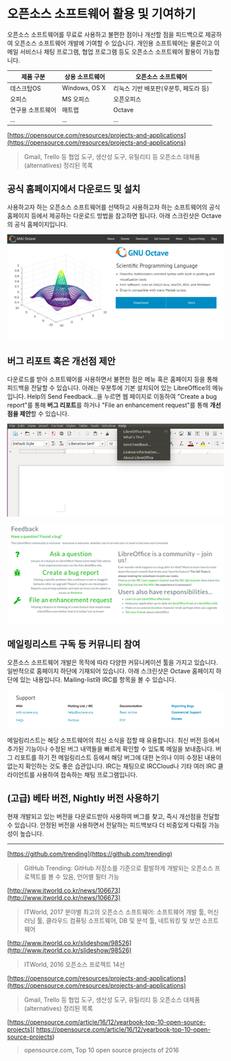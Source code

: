 # 오픈소스 소프트웨어 활용 및 기여하기

오픈소스 소프트웨어를 무료로 사용하고 불편한 점이나 개선할 점을 피드백으로 제공하여 오픈소스 소프트웨어 개발에 기여할 수 있습니다. 개인용 소프트웨어는 물론이고 이메일 서비스나 채팅 프로그램, 협업 프로그램 등도 오픈소스 소프트웨어 활용이 가능합니다.

| 제품 구분 | 상용 소프트웨어 | 오픈소스 소프트웨어 |
| ------------- | ------------- | ------------- |
| 데스크탑OS | Windows, OS X | 리눅스 기반 배포판(우분투, 페도라 등) |
| 오피스 | MS 오피스 | 오픈오피스 |
| 연구용 소프트웨어 | 매트랩 | Octave |
| ... | ... | ... |

[https://opensource.com/resources/projects-and-applications](https://opensource.com/resources/projects-and-applications)
> Gmail, Trello 등 협업 도구, 생산성 도구, 유틸리티 등 오픈소스 대체품(alternatives) 정리된 목록

## 공식 홈페이지에서 다운로드 및 설치

사용하고자 하는 오픈소스 소프트웨어를 선택하고 사용하고자 하는 소프트웨어의 공식 홈페이지 등에서 제공하는 다운로드 방법을 참고하면 됩니다. 아래 스크린샷은 Octave의 공식 홈페이지입니다.

![](images/octave-main.png)

## 버그 리포트 혹은 개선점 제안

다운로드를 받아 소프트웨어를 사용하면서 불편한 점은 메뉴 혹은 홈페이지 등을 통해 피드백을 전달할 수 있습니다. 아래는 우분투에 기본 설치되어 있는 LibreOffice의 메뉴입니다. Help의 Send Feedback...을 누르면 웹 페이지로 이동하여 "Create a bug report"를 통해 **버그 리포트**를 하거나 "File an enhancement request"를 통해 **개선점을 제안**할 수 있습니다.

![](images/libre-menu.png)

![](images/libre-feedback-main.png)

## 메일링리스트 구독 등 커뮤니티 참여

오픈소스 소프트웨어 개발은 목적에 따라 다양한 커뮤니케이션 툴을 가지고 있습니다. 일반적으로 홈페이지 하단에 기재되어 있습니다. 아래 스크린샷은 Octave 홈페이지 하단에 있는 내용입니다. Mailing-list와 IRC를 항목을 볼 수 있습니다.

![](images/octave-support.png)

메일링리스트는 해당 소프트웨어의 최신 소식을 접할 때 유용합니다. 최신 버전 등에서 추가된 기능이나 수정된 버그 내역들을 빠르게 확인할 수 있도록 메일을 보내줍니다. 버그 리포트를 하기 전 메일링리스트 등에서 해당 버그에 대한 논의나 이미 수정된 내용이 없는지 확인하는 것도 좋은 습관입니다.
IRC는 채팅으로 IRCCloud나 기타 여러 IRC 클라이언트를 사용하여 접속하는 채팅 프로그램입니다.

## (고급) 베타 버전, Nightly 버전 사용하기

현재 개발되고 있는 버전을 다운로드받아 사용하여 버그를 찾고, 즉시 개선점을 전달할 수 있습니다. 안정된 버전을 사용하면서 전달하는 피드백보다 더 비중있게 다뤄질 가능성이 높습니다.

---

[https://github.com/trending](https://github.com/trending)
> GitHub Trending: GitHub 저장소를 기준으로 활발하게 개발되는 오픈소스 프로젝트를 볼 수 있음, 언어별 필터 가능

[http://www.itworld.co.kr/news/106673](http://www.itworld.co.kr/news/106673)
> ITWorld, 2017 분야별 최고의 오픈소스 소프트웨어: 소프트웨어 개발 툴, 머신러닝 툴, 클라우드 컴퓨팅 소프트웨어, DB 및 분석 툴, 네트워킹 및 보안 소프트웨어

[http://www.itworld.co.kr/slideshow/98526](http://www.itworld.co.kr/slideshow/98526)
> ITWorld, 2016 오픈소스 프로젝트 14선

[https://opensource.com/resources/projects-and-applications](https://opensource.com/resources/projects-and-applications)
> Gmail, Trello 등 협업 도구, 생산성 도구, 유틸리티 등 오픈소스 대체품(alternatives) 정리된 목록

[https://opensource.com/article/16/12/yearbook-top-10-open-source-projects]( https://opensource.com/article/16/12/yearbook-top-10-open-source-projects)
> opensource.com, Top 10 open source projects of 2016
